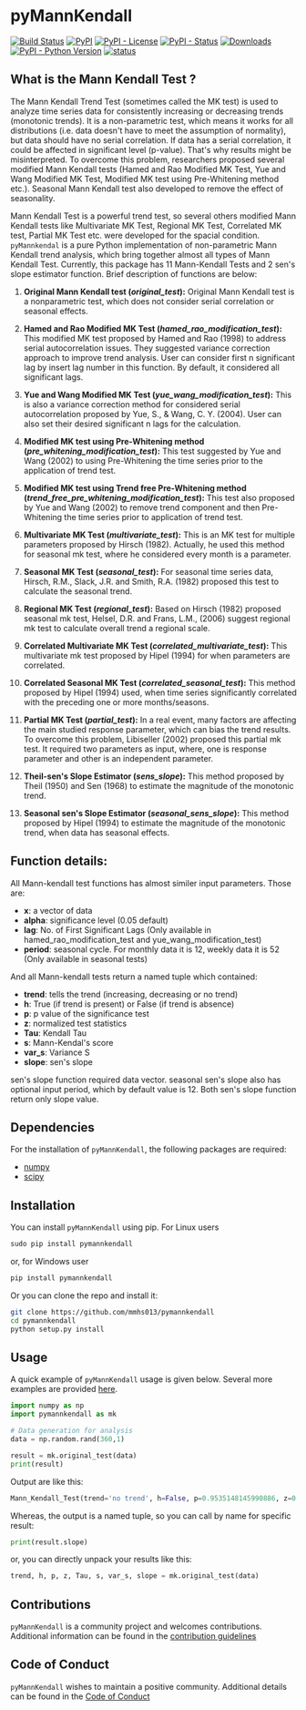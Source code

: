 # pyMannKendall
[![Build Status](https://travis-ci.org/mmhs013/pyMannKendall.svg?branch=master)](https://travis-ci.org/mmhs013/pyMannKendall)
[![PyPI](https://img.shields.io/pypi/v/pymannkendall.svg)](https://pypi.org/project/pymannkendall/)
[![PyPI - License](https://img.shields.io/pypi/l/pymannkendall.svg)](https://pypi.org/project/pymannkendall/)
[![PyPI - Status](https://img.shields.io/pypi/status/pymannkendall.svg)](https://pypi.org/project/pymannkendall/)
[![Downloads](https://pepy.tech/badge/pymannkendall)](https://pepy.tech/project/pymannkendall)
[![PyPI - Python Version](https://img.shields.io/pypi/pyversions/pymannkendall.svg)](https://pypi.org/project/pymannkendall/)
[![status](http://joss.theoj.org/papers/14903dbd55343be89105112e585d262a/status.svg)](http://joss.theoj.org/papers/14903dbd55343be89105112e585d262a)

## What is the Mann Kendall Test ?
The Mann Kendall Trend Test (sometimes called the MK test) is used to analyze time series data for consistently increasing or decreasing trends (monotonic trends). It is a non-parametric test, which means it works for all distributions (i.e. data doesn't have to meet the assumption of normality), but data should have no serial correlation. If data has a serial correlation, it could be affected in significant level (p-value). That's why results might be misinterpreted. To overcome this problem, researchers proposed several modified Mann Kendall tests (Hamed and Rao Modified MK Test, Yue and Wang Modified MK Test, Modified MK test using Pre-Whitening method etc.). Seasonal Mann Kendall test also developed to remove the effect of seasonality.

Mann Kendall Test is a powerful trend test, so several others modified Mann Kendall tests like Multivariate MK Test, Regional MK Test, Correlated MK test, Partial MK Test etc. were developed for the spacial condition. `pyMannkendal` is a pure Python implementation of non-parametric Mann Kendall trend analysis, which bring together almost all types of Mann Kendall Test. Currently, this package has 11 Mann-Kendall Tests and 2 sen's slope estimator function. Brief description of functions are below:

1.	**Original Mann Kendall test (*original_test*):** Original Mann Kendall test is a nonparametric test, which does not consider serial correlation or seasonal effects.

2.	**Hamed and Rao Modified MK Test (*hamed_rao_modification_test*):** This modified MK test proposed by Hamed and Rao (1998) to address serial autocorrelation issues. They suggested variance correction approach to improve trend analysis. User can consider first n significant lag by insert lag number in this function. By default, it considered all significant lags.

3.	**Yue and Wang Modified MK Test (*yue_wang_modification_test*):** This is also a variance correction method for considered serial autocorrelation proposed by Yue, S., & Wang, C. Y. (2004). User can also set their desired significant n lags for the calculation.

4.	**Modified MK test using Pre-Whitening method (*pre_whitening_modification_test*):** This test suggested by Yue and Wang (2002) to using Pre-Whitening the time series prior to the application of trend test.

5.	**Modified MK test using Trend free Pre-Whitening method (*trend_free_pre_whitening_modification_test*):** This test also proposed by Yue and Wang (2002) to remove trend component and then Pre-Whitening the time series prior to application of trend test.

6.	**Multivariate MK Test (*multivariate_test*):** This is an MK test for multiple parameters proposed by Hirsch (1982). Actually, he used this method for seasonal mk test, where he considered every month is a parameter.

7.	**Seasonal MK Test (*seasonal_test*):** For seasonal time series data, Hirsch, R.M., Slack, J.R. and Smith, R.A. (1982) proposed this test to calculate the seasonal trend.

8.	**Regional MK Test (*regional_test*):** Based on Hirsch (1982) proposed seasonal mk test, Helsel, D.R. and Frans, L.M., (2006) suggest regional mk test to calculate overall trend a regional scale.

9.	**Correlated Multivariate MK Test (*correlated_multivariate_test*):** This multivariate mk test proposed by Hipel (1994) for when parameters are correlated.

10.	**Correlated Seasonal MK Test (*correlated_seasonal_test*):** This method proposed by Hipel (1994) used, when time series significantly correlated with the preceding one or more months/seasons.

11.	**Partial MK Test (*partial_test*):** In a real event, many factors are affecting the main studied response parameter, which can bias the trend results. To overcome this problem, Libiseller (2002) proposed this partial mk test. It required two parameters as input, where, one is response parameter and other is an independent parameter.

12.	**Theil-sen's Slope Estimator (*sens_slope*):** This method proposed by Theil (1950) and Sen (1968) to estimate the magnitude of the monotonic trend.

13.	**Seasonal sen's Slope Estimator (*seasonal_sens_slope*):** This method proposed by Hipel (1994) to estimate the magnitude of the monotonic trend, when data has seasonal effects.

## Function details:

All Mann-kendall test functions has almost similer input parameters. Those are:

- **x**:   a vector of data
- **alpha**: significance level (0.05 default)
- **lag**: No. of First Significant Lags (Only available in hamed_rao_modification_test and yue_wang_modification_test)
- **period**: seasonal cycle. For monthly data it is 12, weekly data it is 52 (Only available in seasonal tests)

And all Mann-kendall tests return a named tuple which contained:

- **trend**: tells the trend (increasing, decreasing or no trend)
- **h**: True (if trend is present) or False (if trend is absence)
- **p**: p value of the significance test
- **z**: normalized test statistics
- **Tau**: Kendall Tau
- **s**: Mann-Kendal's score
- **var_s**: Variance S
- **slope**: sen's slope

sen's slope function required data vector. seasonal sen's slope also has optional input period, which by default value is 12. Both sen's slope function return only slope value.

## Dependencies

For the installation of `pyMannKendall`, the following packages are required:
- [numpy](https://www.numpy.org/)
- [scipy](https://www.scipy.org/)

## Installation

You can install `pyMannKendall` using pip. For Linux users

```python
sudo pip install pymannkendall
```

or, for Windows user

```python
pip install pymannkendall
```

Or you can clone the repo and install it:

```bash
git clone https://github.com/mmhs013/pymannkendall
cd pymannkendall
python setup.py install
```

## Usage

A quick example of `pyMannKendall` usage is given below. Several more examples are provided [here](https://github.com/mmhs013/pyMannKendall/blob/master/Examples/Example_pyMannKendall.ipynb).

```python
import numpy as np
import pymannkendall as mk

# Data generation for analysis
data = np.random.rand(360,1)

result = mk.original_test(data)
print(result)
```
Output are like this:
```python
Mann_Kendall_Test(trend='no trend', h=False, p=0.9535148145990886, z=0.05829353811789905, Tau=0.002073661405137728, s=134.0, var_s=5205500.0, slope=8.408683160625719e-06)
```
Whereas, the output is a named tuple, so you can call by name for specific result:
```python
print(result.slope)
```
or, you can directly unpack your results like this:
```python
trend, h, p, z, Tau, s, var_s, slope = mk.original_test(data)
```

## Contributions

`pyMannKendall` is a community project and welcomes contributions. Additional information can be found in the [contribution guidelines](https://github.com/mmhs013/pyMannKendall/blob/master/CONTRIBUTING.md)


## Code of Conduct

`pyMannKendall` wishes to maintain a positive community. Additional details can be found in the [Code of Conduct](https://github.com/mmhs013/pyMannKendall/blob/master/CODE_OF_CONDUCT.md)


